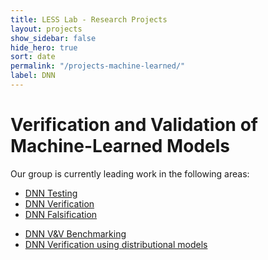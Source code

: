 ```yaml
---
title: LESS Lab - Research Projects
layout: projects
show_sidebar: false
hide_hero: true
sort: date
permalink: "/projects-machine-learned/"
label: DNN
---
```


# Verification and Validation of Machine-Learned Models

Our group is currently leading work in the following areas:
 
*  [DNN Testing](#TestingNNWithGenerative)
*  [DNN Verification](#DNNVerification) 
*  [DNN Falsification](#DNNFalsification)
<!-- *  DNN Rearchitecting -->
*  [DNN V&V Benchmarking](#GDVB)
*  [DNN Verification using distributional models](#DFVVerification) 